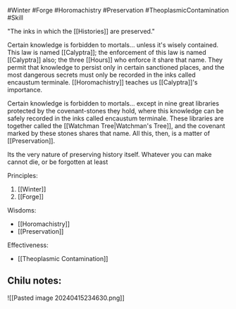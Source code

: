 #Winter #Forge #Horomachistry #Preservation #TheoplasmicContamination #Skill 

"The inks in which the [[Histories]] are preserved."

Certain knowledge is forbidden to mortals… unless it's wisely contained. This law is named [[Calyptra]]; the enforcement of this law is named [[Calyptra]] also; the three [[Hours]] who enforce it share that name. They permit that knowledge to persist only in certain sanctioned places, and the most dangerous secrets must only be recorded in the inks called encaustum terminale. [[Horomachistry]] teaches us [[Calyptra]]'s importance.

Certain knowledge is forbidden to mortals… except in nine great libraries protected by the covenant-stones they hold, where this knowledge can be safely recorded in the inks called encaustum terminale. These libraries are together called the [[Watchman Tree|Watchman's Tree]], and the covenant marked by these stones shares that name. All this, then, is a matter of [[Preservation]].

Its the very nature of preserving history itself. Whatever you can make cannot die, or be forgotten at least

Principles:
1. [[Winter]]
2. [[Forge]]

Wisdoms:
- [[Horomachistry]]
- [[Preservation]]

Effectiveness:
- [[Theoplasmic Contamination]]

Chilu notes:
- 

![[Pasted image 20240415234630.png]]